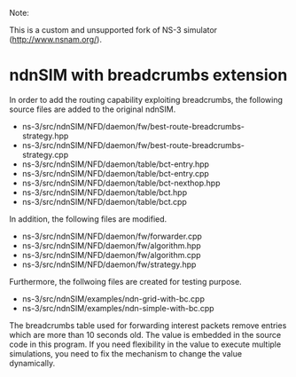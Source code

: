Note:

This is a custom and unsupported fork of NS-3 simulator (http://www.nsnam.org/).


ndnSIM with breadcrumbs extension
================================

In order to add the routing capability exploiting breadcrumbs, the following source files are added to the original ndnSIM.

* ns-3/src/ndnSIM/NFD/daemon/fw/best-route-breadcrumbs-strategy.hpp
* ns-3/src/ndnSIM/NFD/daemon/fw/best-route-breadcrumbs-strategy.cpp
* ns-3/src/ndnSIM/NFD/daemon/table/bct-entry.hpp
* ns-3/src/ndnSIM/NFD/daemon/table/bct-entry.cpp
* ns-3/src/ndnSIM/NFD/daemon/table/bct-nexthop.hpp
* ns-3/src/ndnSIM/NFD/daemon/table/bct.hpp
* ns-3/src/ndnSIM/NFD/daemon/table/bct.cpp

In addition, the following files are modified.

* ns-3/src/ndnSIM/NFD/daemon/fw/forwarder.cpp
* ns-3/src/ndnSIM/NFD/daemon/fw/algorithm.hpp
* ns-3/src/ndnSIM/NFD/daemon/fw/algorithm.cpp
* ns-3/src/ndnSIM/NFD/daemon/fw/strategy.hpp

Furthermore, the follwoing files are created for testing purpose.

* ns-3/src/ndnSIM/examples/ndn-grid-with-bc.cpp
* ns-3/src/ndnSIM/examples/ndn-simple-with-bc.cpp

The breadcrumbs table used for forwarding interest packets remove entries which are more than 10 seconds old.  The value is embedded in the source code in this program.  If you need flexibility in the value to execute multiple simulations, you need to fix the mechanism to change the value dynamically.